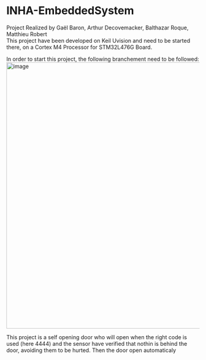 # INHA-EmbeddedSystem
  
Project Realized by Gaël Baron, Arthur Decovemacker, Balthazar Roque, Matthieu Robert  
This project have been developed on Keil Uvision and need to be started there, on a Cortex M4 Processor for STM32L476G Board.  
  
  
In order to start this project, the following branchement need to be followed:  
<img width="696" alt="image" src="https://user-images.githubusercontent.com/62068909/205855011-1f3db00e-3aaf-4ef0-9dbb-4ccdba11845f.png">  
  
This project is a self opening door who will open when the right code is used (here 4444) and the sensor have verified that nothin is behind the door, avoiding them to be hurted. Then the door open automaticaly  
